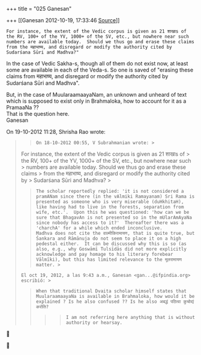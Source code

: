 +++
title = "025 Ganesan"

+++
[[Ganesan	2012-10-19, 17:33:46 [Source](https://groups.google.com/g/bvparishat/c/BGJ5L3KBLHs)]]



  

    For instance, the extent of the Vedic corpus is given as 21 शाखाs of the RV, 100+ of the YV, 1000+ of the SV, etc., but nowhere near such numbers are available today.  Should we thus go and erase these claims from the महाभाष्य, and disregard or modify the authority cited by Sudarśana Sūri and Madhva?"

  

In the case of Vedic Sakha-s, though all of them do not exist now, at least some are available in each of the Veda-s. So one is saved of "erasing these claims from महाभाष्य, and disregard or modify the authority cited by Sudarśana Sūri and Madhva".  
  
But, in the case of MuularaamaayaNam, an unknown and unheard of text which is supposed to exist only in Brahmaloka, how to account for it as a PramaaNa ??  
That is the question here.  
Ganesan

  
  
  
  
  
  
  
On 19-10-2012 11:28, Shrisha Rao wrote:

> >     On 18-10-2012 00:55, V Subrahmanian wrote: >
> For instance, the extent of the Vedic corpus is given as 21 शाखाs of > the RV, 100+ of the YV, 1000+ of the SV, etc., but nowhere near such > numbers are available today. Should we thus go and erase these claims > from the महाभाष्य, and disregard or modify the authority cited by > Sudarśana Sūri and Madhva? >
> >     The scholar reportedly replied: 'it is not considered a pramANam since there (in the vAlmiki Ramayanam) Sri Rama is presented as someone who is very miserable (duHkhitaH), like having had to live in the forests, separation from wife, etc.'.  Upon this he was questioned: 'how can we be sure that BhagavAn is not presented so in the mUlarAmAyaNa since nobody has access to it?'  Thereafter there was a 'charchA' for a while which ended inconclusive.  
> >     Madhva does not cite the वाल्मीकिरामायण, that is quite true, but Śankara and Rāmānuja do not seem to place it on a high pedestal either.  It can be discussed why this is so (as also, e.g., why Goswāmī Tulsīdās did not more explicitly acknowledge and pay homage to his literary forebear Vālmīki), but this has limited relevance to the मूलरामायण matter. >
>     El oct 19, 2012, a las 9:43 a.m., Ganesan <gan...@ifpindia.org> escribió: >
> >     When that traditional Dvaita scholar himself states that MuularaamaayaNa is available in Brahmaloka, how would it be explained ? Is he also confused ?? Is he also अबद्धं पठित्वा कुचोद्यं करोति? 
> > > >     I am not referring here anything that is without authority or hearsay.





